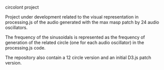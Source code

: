 circolont project

Project under development related to the visual representation in processing.js of the audio generated with the max masp patch by 24 audio oscillators.

The frequency of the sinusoidals is represented as the frequency of generation of the related circle (one for each audio oscillator) in the processing.js code.

The repository also contain a 12 circle version and an initial D3.js patch version.


